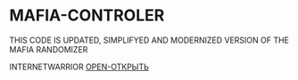 # MAFIA-CONTROLER

THIS CODE IS UPDATED, SIMPLIFYED AND MODERNIZED VERSION OF THE MAFIA RANDOMIZER

INTERNETWARRIOR
[OPEN-ОТКРЫТЬ](https://internetwarrior.github.io/MAFIA-CONTROLER/)
